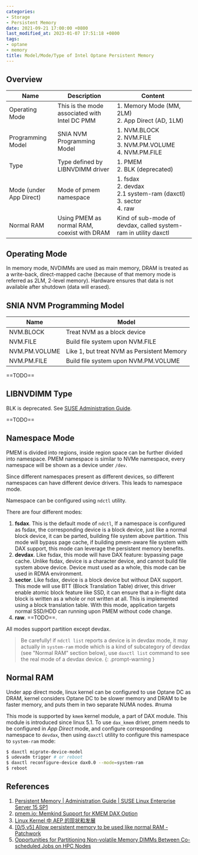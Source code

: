 ```yaml
---
categories:
- Storage
- Persistent Memory
date: 2021-09-21 17:00:00 +0800
last_modified_at: 2023-01-07 17:51:18 +0800
tags:
- optane
- memory
title: Model/Mode/Type of Intel Optane Persistent Memory
---
```


## Overview

| Name                    | Description                                   | Content                                                         |
| ----------------------- | --------------------------------------------- | --------------------------------------------------------------- |
| Operating Mode          | This is the mode associated with Intel DC PMM | 1. Memory Mode (MM, 2LM)<br>2. App Direct (AD, 1LM)                |
| Programming Model       | SNIA NVM Programming Model                    | 1. NVM.BLOCK<br>2. NVM.FILE<br>3. NVM.PM.VOLUME<br>4. NVM.PM.FILE        |
| Type                    | Type defined by LIBNVDIMM driver              | 1. PMEM<br>2. BLK (deprecated)                                     |
| Mode (under App Direct) | Mode of pmem namespace                        | 1. fsdax<br>2. devdax<br>   2.1 system-ram (daxctl)<br>3. sector<br>4. raw     |
| Normal RAM              | Using PMEM as normal RAM, coexist with DRAM   | Kind of sub-mode of devdax, called system-ram in utility daxctl |

## Operating Mode

In memory mode, NVDIMMs are used as main memory, DRAM is treated as a write-back, direct-mapped cache (because of that memory mode is referred as 2LM, 2-level memory). Hardware ensures that data is not available after shutdown (data will erased).

## SNIA NVM Programming Model

| Name          | Model                                      |
| ------------- | ------------------------------------------ |
| NVM.BLOCK     | Treat NVM as a block device                |
| NVM.FILE      | Build file system upon NVM.FILE            |
| NVM.PM.VOLUME | Like 1, but treat NVM as Persistent Memory |
| NVM.PM.FILE   | Build file system upon NVM.PM.VOLUME       |

==TODO==

## LIBNVDIMM Type

BLK is deprecated. See [SUSE Administration Guide](https://documentation.suse.com/sles/15-SP1/html/SLES-all/cha-nvdimm.html).

==TODO==

## Namespace Mode

PMEM is divided into regions, inside region space can be further divided into namespace. PMEM namespace is similar to NVMe namespace, every namespace will be shown as a device under `/dev`.

Since different namespaces present as different devices, so different namespaces can have different device drivers. This leads to namespace mode.

Namespace can be configured using `ndctl` utility.

There are four different modes:

1. **fsdax**. This is the default mode of `ndctl`, If a namespace is configured as fsdax, the corresponding device is a block device, just like a normal block device, it can be parted, building file system above partition. This mode will bypass page cache, if building pmem-aware file system with DAX support, this mode can leverage the persistent memory benefits.
2. **devdax**. Like fsdax, this mode will have DAX feature: bypassing page cache. Unlike fsdax, device is a character device, and cannot build file system above device. Device must used as a whole, this mode can be used in RDMA environment.
3. **sector**. Like fsdax, device is a block device but without DAX support. This mode will use BTT (Block Translation Table) driver, this driver enable atomic block feature like SSD, it can ensure that a in-flight data block is written as a whole or not written at all. This is implemented using a block translation table. With this mode, application targets normal SSD/HDD can running upon PMEM without code change.
4. **raw**. ==TODO==.

All modes support partition except devdax.

> Be carefully! if `ndctl list` reports a device is in devdax mode, it may actually in `system-ram` mode which is a kind of subcategory of devdax (see "Normal RAM" section below), use `daxctl list` command to see the real mode of a devdax device.
{: .prompt-warning }

## Normal RAM

Under app direct mode, linux kernel can be configured to use Optane DC as DRAM, kernel considers Optane DC to be slower memory and DRAM to be faster memory, and puts them in two separate NUMA nodes. #numa

This mode is supported by `kmem` kernel module, a part of DAX module. This module is introduced since linux 5.1. To use `dax_kmem` driver, pmem needs to be configured in _App Direct_ mode, and configure corresponding namespace to `devdax`, then using `daxctl` utility to configure this namespace to `system-ram` mode:

```bash
$ daxctl migrate-device-model
$ udevadm trigger # or reboot
$ daxctl reconfigure-device dax0.0 --mode=system-ram
$ reboot
```

## References

1. [Persistent Memory &#124; Administration Guide &#124; SUSE Linux Enterprise Server 15 SP1](https://documentation.suse.com/sles/15-SP1/html/SLES-all/cha-nvdimm.html)
2. [pmem.io: Memkind Support for KMEM DAX Option](https://pmem.io/2020/01/20/memkind-dax-kmem.html)
3. [Linux Kernel 中 AEP 的现状和发展](https://kernel.taobao.org/2019/05/NVDIMM-in-Linux-Kernel/)
4. [[0/5,v5] Allow persistent memory to be used like normal RAM - Patchwork](https://patchwork.kernel.org/project/linux-nvdimm/cover/20190225185727.BCBD768C@viggo.jf.intel.com/)
5. [Opportunities for Partitioning Non-volatile Memory DIMMs Between Co-scheduled Jobs on HPC Nodes](https://doi.org/10.1007/978-3-030-48340-1_7)